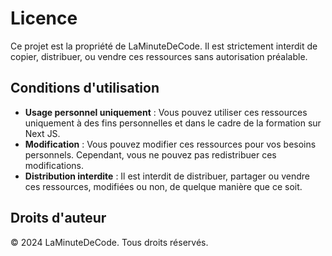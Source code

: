 # Licence

Ce projet est la propriété de LaMinuteDeCode. Il est strictement interdit de copier, distribuer, ou vendre ces ressources sans autorisation préalable.

## Conditions d'utilisation

- **Usage personnel uniquement** : Vous pouvez utiliser ces ressources uniquement à des fins personnelles et dans le cadre de la formation sur Next JS.
- **Modification** : Vous pouvez modifier ces ressources pour vos besoins personnels. Cependant, vous ne pouvez pas redistribuer ces modifications.
- **Distribution interdite** : Il est interdit de distribuer, partager ou vendre ces ressources, modifiées ou non, de quelque manière que ce soit.

## Droits d'auteur

© 2024 LaMinuteDeCode. Tous droits réservés.
